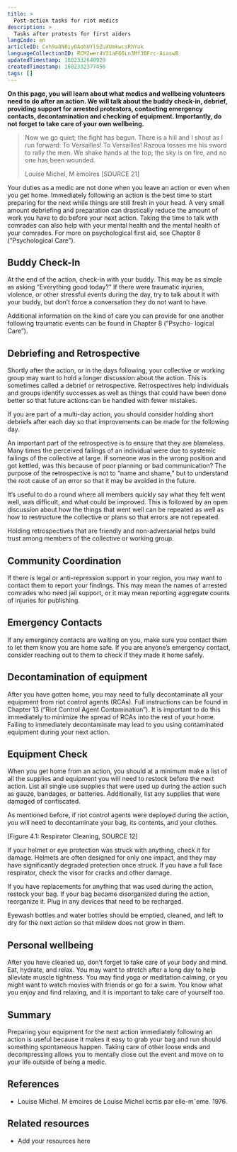 ```yaml
---
title: >
  Post-action tasks for riot medics
description: >
  Tasks after protests for first aiders
langCode: en
articleID: Ceh9a8N0iy0AohUYlSZuXUmkwcsRhYak
languageCollectionID: RCM2wer4V31aF66Ln3Mf3BFrc-AiaswB
updatedTimestamp: 1602332640920
createdTimestamp: 1602332377456
tags: []
---
```


**On this page, you will learn about what medics and wellbeing volunteers need to do after an action. We will talk about the buddy check-in, debrief, providing support for arrested protestors, contacting emergency contacts, decontamination and checking of equipment. Importantly, do not forget to take care of your own wellbeing.**

> Now we go quiet; the fight has begun. There is a hill and I shout as I run forward: To Versailles! To Versailles! Razoua tosses me his sword to rally the men. We shake hands at the top; the sky is on fire, and no one has been wounded.
> 
> Louise Michel, M ́emoires \[SOURCE 21\]

Your duties as a medic are not done when you leave an action or even when you get home. Immediately following an action is the best time to start preparing for the next while things are still fresh in your head. A very small amount debriefing and preparation can drastically reduce the amount of work you have to do before your next action. Taking the time to talk with comrades can also help with your mental health and the mental health of your comrades. For more on psychological first aid, see Chapter 8 (“Psychological Care”).

## Buddy Check-In

At the end of the action, check-in with your buddy. This may be as simple as asking “Everything good today?” If there were traumatic injuries, violence, or other stressful events during the day, try to talk about it with your buddy, but don’t force a conversation they do not want to have.

Additional information on the kind of care you can provide for one another following traumatic events can be found in Chapter 8 (“Psycho- logical Care”).

## Debriefing and Retrospective

Shortly after the action, or in the days following, your collective or working group may want to hold a longer discussion about the action. This is sometimes called a debrief or retrospective. Retrospectives help individuals and groups identify successes as well as things that could have been done better so that future actions can be handled with fewer mistakes.

If you are part of a multi-day action, you should consider holding short debriefs after each day so that improvements can be made for the following day.

An important part of the retrospective is to ensure that they are blameless. Many times the perceived failings of an individual were due to systemic failings of the collective at large. If someone was in the wrong position and got kettled, was this because of poor planning or bad communication? The purpose of the retrospective is not to “name and shame,” but to understand the root cause of an error so that it may be avoided in the future.

It’s useful to do a round where all members quickly say what they felt went well, was difficult, and what could be improved. This is followed by an open discussion about how the things that went well can be repeated as well as how to restructure the collective or plans so that errors are not repeated.

Holding retrospectives that are friendly and non-adversarial helps build trust among members of the collective or working group.

## Community Coordination

If there is legal or anti-repression support in your region, you may want to contact them to report your findings. This may mean the names of arrested comrades who need jail support, or it may mean reporting aggregate counts of injuries for publishing.

## Emergency Contacts

If any emergency contacts are waiting on you, make sure you contact them to let them know you are home safe. If you are anyone’s emergency contact, consider reaching out to them to check if they made it home safely.

## Decontamination of equipment

After you have gotten home, you may need to fully decontaminate all your equipment from riot control agents (RCAs). Full instructions can be found in Chapter 13 (“Riot Control Agent Contamination”). It is important to do this immediately to minimize the spread of RCAs into the rest of your home. Failing to immediately decontaminate may lead to you using contaminated equipment during your next action.

## Equipment Check

When you get home from an action, you should at a minimum make a list of all the supplies and equipment you will need to restock before the next action. List all single use supplies that were used up during the action such as gauze, bandages, or batteries. Additionally, list any supplies that were damaged of confiscated.

As mentioned before, if riot control agents were deployed during the action, you will need to decontaminate your bag, its contents, and your clothes.

\[Figure 4.1: Respirator Cleaning, SOURCE 12\]

If your helmet or eye protection was struck with anything, check it for damage. Helmets are often designed for only one impact, and they may have significantly degraded protection once struck. If you have a full face respirator, check the visor for cracks and other damage.

If you have replacements for anything that was used during the action, restock your bag. If your bag became disorganized during the action, reorganize it. Plug in any devices that need to be recharged.

Eyewash bottles and water bottles should be emptied, cleaned, and left to dry for the next action so that mildew does not grow in them.

## Personal wellbeing

After you have cleaned up, don’t forget to take care of your body and mind. Eat, hydrate, and relax. You may want to stretch after a long day to help alleviate muscle tightness. You may find yoga or meditation calming, or you might want to watch movies with friends or go for a swim. You know what you enjoy and find relaxing, and it is important to take care of yourself too.

## Summary

Preparing your equipment for the next action immediately following an action is useful because it makes it easy to grab your bag and run should something spontaneous happen. Taking care of other loose ends and decompressing allows you to mentally close out the event and move on to your life outside of being a medic.

## References

-   Louise Michel. M ́emoires de Louise Michel ́ecrtis par elle-mˆeme. 1976.

## Related resources

-   Add your resources here